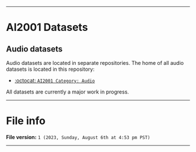 
***

# AI2001 Datasets

## Audio datasets

Audio datasets are located in separate repositories. The home of all audio datasets is located in this repository:

- [:octocat: `AI2001 Category: Audio`](https://github.com/seanpm2001/AI2001_Category-Audio/)

All datasets are currently a major work in progress.

***

# File info

**File version:** `1 (2023, Sunday, August 6th at 4:53 pm PST)`

***
